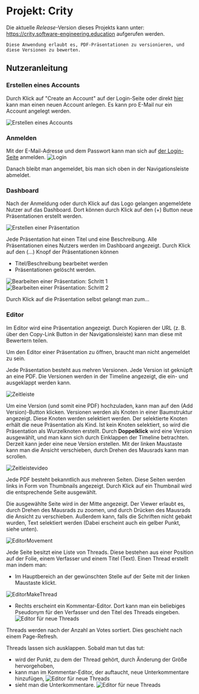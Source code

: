 # Projekt: Crity

Die aktuelle _Release_-Version dieses Projekts kann unter: https://crity.software-engineering.education aufgerufen werden.

```
Diese Anwendung erlaubt es, PDF-Präsentationen zu versionieren, und diese Versionen zu bewerten.
```

## Nutzeranleitung

### Erstellen eines Accounts

Durch Klick auf "Create an Account" auf der Login-Seite oder direkt [hier](https://crity.software-engineering.education/#create-account) kann man einen neuen Account anlegen. Es kann pro E-Mail nur ein Account angelegt werden.

![Erstellen eines Accounts](/screenshots/create-account.png)

### Anmelden
Mit der E-Mail-Adresse und dem Passwort kann man sich auf [der Login-Seite](https://crity.software-engineering.education/#login) anmelden.
![Login](/screenshots/login.png)

Danach bleibt man angemeldet, bis man sich oben in der Navigationsleiste abmeldet.

### Dashboard
Nach der Anmeldung oder durch Klick auf das Logo gelangen angemeldete Nutzer auf das Dashboard. Dort können durch Klick auf den (+) Button neue Präsentationen erstellt werden. 

![Erstellen einer Präsentation](/screenshots/präsentationsErstellung.png)

Jede Präsentation hat einen Titel und eine Beschreibung. Alle Präsentationen eines Nutzers werden im Dashboard angezeigt. Durch Klick auf den (...) Knopf der Präsentationen können
- Titel/Beschreibung bearbeitet werden
- Präsentationen gelöscht werden.

![Bearbeiten einer Präsentation: Schritt 1](/screenshots/edit-presentation-1.png)
![Bearbeiten einer Präsentation: Schritt 2](/screenshots/edit-presentation-2.png)

Durch Klick auf die Präsentation selbst gelangt man zum...

### Editor

Im Editor wird eine Präsentation angezeigt. Durch Kopieren der URL (z. B. über den Copy-Link Button in der Navigationsleiste) kann man diese mit Bewertern teilen.

Um den Editor einer Präsentation zu öffnen, braucht man nicht angemeldet zu sein.

Jede Präsentation besteht aus mehren Versionen. Jede Version ist geknüpft an eine PDF. Die Versionen werden in der Timeline angezeigt, die ein- und ausgeklappt werden kann.

![Zeitleiste](/screenshots/timeline.png)

Um eine Version (und somit eine PDF) hochzuladen, kann man auf den (Add Version)-Button klicken. Versionen werden als Knoten in einer Baumstruktur angezeigt. Diese Knoten werden selektiert werden. Der selektierte Knoten erhält die neue Präsentation als Kind. Ist kein Knoten selektiert, so wird die Präsentation als Wurzelknoten erstellt. Durch **Doppelklick** wird eine Version ausgewählt, und man kann sich durch Einklappen der Timeline betrachten. Derzeit kann jeder eine neue Version erstellen. Mit der linken Maustaste kann man die Ansicht verschieben, durch Drehen des Mausrads kann man scrollen.

![Zeitleistevideo](/screenshots/timeline.gif)

Jede PDF besteht bekanntlich aus mehreren Seiten. Diese Seiten werden links in Form von Thumbnails angezeigt. Durch Klick auf ein Thumbnail wird die entsprechende Seite ausgewählt.

Die ausgewählte Seite wird in der Mitte angezeigt. Der Viewer erlaubt es, durch Drehen des Mausrads zu zoomen, und durch Drücken des Mausrads die Ansicht zu verschieben. Außerdem kann, falls die Schriften nicht gebakt wurden, Text selektiert werden (Dabei erscheint auch ein gelber Punkt, siehe unten).

![EditorMovement](/screenshots/moveEditors.gif)

Jede Seite besitzt eine Liste von Threads. Diese bestehen aus einer Position auf der Folie, einem Verfasser und einem Titel (Text). Einen Thread erstellt man indem man:
- Im Hauptbereich an der gewünschten Stelle auf der Seite mit der linken Maustaste klickt.

![EditorMakeThread](/screenshots/makePoint.gif)

- Rechts erscheint ein Kommentar-Editor. Dort kann man ein beliebiges Pseudonym für den Verfasser und den Titel des Threads eingeben.
![Editor für neue Threads](/screenshots/thread-editor.png)

Threads werden nach der Anzahl an Votes sortiert. Dies geschieht nach einem Page-Refresh.

Threads lassen sich ausklappen. Sobald man tut das tut:
- wird der Punkt, zu dem der Thread gehört, durch Änderung der Größe hervorgehoben,
- kann man im Kommentar-Editor, der auftaucht, neue Unterkommentare hinzufügen,
![Editor für neue Threads](/screenshots/subcomment-editor.png)
- sieht man die Unterkommentare.
![Editor für neue Threads](/screenshots/answers.png)


